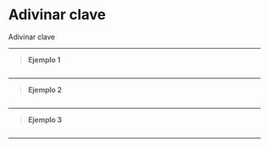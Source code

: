 ﻿# Adivinar clave

Adivinar clave

---

> **Ejemplo 1**

```

```

---

> **Ejemplo 2**

```

```

---

> **Ejemplo 3**

```

```

---

